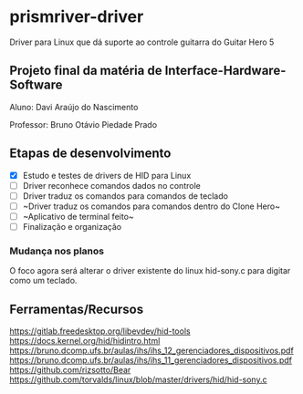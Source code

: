 # prismriver-driver
Driver para Linux que dá suporte ao controle guitarra do Guitar Hero 5

## Projeto final da matéria de Interface-Hardware-Software
Aluno: Davi Araújo do Nascimento

Professor: Bruno Otávio Piedade Prado

## Etapas de desenvolvimento
- [x] Estudo e testes de drivers de HID para Linux
- [ ] Driver reconhece comandos dados no controle
- [ ] Driver traduz os comandos para comandos de teclado
- [ ] ~Driver traduz os comandos para comandos dentro do Clone Hero~
- [ ] ~Aplicativo de terminal feito~
- [ ] Finalização e organização

### Mudança nos planos
O foco agora será alterar o driver existente do linux hid-sony.c para digitar como um teclado.

## Ferramentas/Recursos
https://gitlab.freedesktop.org/libevdev/hid-tools
https://docs.kernel.org/hid/hidintro.html
https://bruno.dcomp.ufs.br/aulas/ihs/ihs_12_gerenciadores_dispositivos.pdf
https://bruno.dcomp.ufs.br/aulas/ihs/ihs_11_gerenciadores_dispositivos.pdf
https://github.com/rizsotto/Bear
https://github.com/torvalds/linux/blob/master/drivers/hid/hid-sony.c
